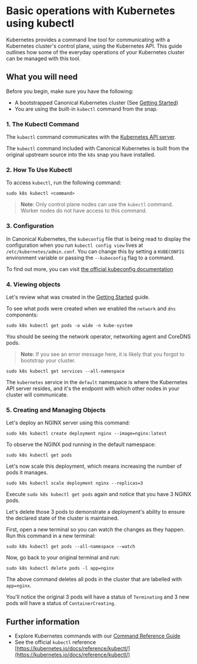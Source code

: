 # Basic operations with Kubernetes using kubectl

Kubernetes provides a command line tool for communicating with a Kubernetes
cluster's control plane, using the Kubernetes API. This guide outlines how some
of the everyday operations of your Kubernetes cluster can be managed with this
tool.

## What you will need

Before you begin, make sure you have the following:

- A bootstrapped Canonical Kubernetes cluster (See
  [Getting Started](getting-started.md))
- You are using the built-in `kubectl` command from the snap.

### 1. The Kubectl Command

The `kubectl` command communicates with the
[Kubernetes API server](https://kubernetes.io/docs/reference/command-line-tools-reference/kube-apiserver/).

The `kubectl` command included with Canonical Kubernetes is built from the
original upstream source into the `k8s` snap you have installed.

### 2. How To Use Kubectl

To access `kubectl`, run the following command:

```
sudo k8s kubectl <command>
```

> **Note**: Only control plane nodes can use the `kubectl` command. Worker
> nodes do not have access to this command.

### 3. Configuration

In Canonical Kubernetes, the `kubeconfig` file that is being read to display
the configuration when you run `kubectl config view` lives at
`/etc/kubernetes/admin.conf`. You can change this by setting a
`KUBECONFIG` environment variable or passing the `--kubeconfig` flag to a
command.

To find out more, you can visit
[the official kubeconfig documentation](https://kubernetes.io/docs/concepts/configuration/organize-cluster-access-kubeconfig/)

### 4. Viewing objects

Let's review what was created in the [Getting Started](getting-started.md)
guide.

To see what pods were created when we enabled the `network` and `dns`
components:

```
sudo k8s kubectl get pods -o wide -n kube-system
```

You should be seeing the network operator, networking agent and CoreDNS pods.

> **Note**: If you see an error message here, it is likely that you forgot to
> bootstrap your cluster.

```
sudo k8s kubectl get services --all-namespace
```

The `kubernetes` service in the `default` namespace is where the Kubernetes API
server resides, and it's the endpoint with which other nodes in your cluster
will communicate.

### 5. Creating and Managing Objects

Let's deploy an NGINX server using this command:

```
sudo k8s kubectl create deployment nginx --image=nginx:latest
```

To observe the NGINX pod running in the default namespace:

```
sudo k8s kubectl get pods
```

Let's now scale this deployment, which means increasing the number of pods it
manages.

```
sudo k8s kubectl scale deployment nginx --replicas=3
```

Execute `sudo k8s kubectl get pods` again and notice that you have 3 NGINX
pods.

Let's delete those 3 pods to demonstrate a deployment's ability to ensure the
declared state of the cluster is maintained.

First, open a new terminal so you can watch the changes as they happen. Run
this command in a new terminal:

```
sudo k8s kubectl get pods --all-namespace --watch
```

Now, go back to your original terminal and run:

```
sudo k8s kubectl delete pods -l app=nginx
```

The above command deletes all pods in the cluster that are labelled with
`app=nginx`.

You'll notice the original 3 pods will have a status of `Terminating` and 3 new
pods will have a status of `ContainerCreating`.

## Further information

- Explore Kubernetes commands with our [Command Reference Guide](../reference/commands)
- See the official `kubectl` reference
  [https://kubernetes.io/docs/reference/kubectl/](https://kubernetes.io/docs/reference/kubectl/)
